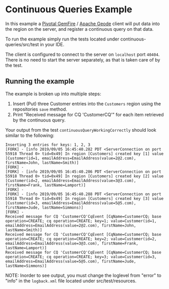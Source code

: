 # Continuous Queries Example

In this example a [Pivotal GemFire](https://pivotal.io/pivotal-gemfire) / [Apache Geode](http://geode.apache.org/) client will put data into the region on the server, and register a continuous query on that data.

To run the example simply run the tests located under continuous-queries/src/test in your IDE.

The client is configured to connect to the server on `localhost` port `40404`. There is no need to start the server separately, as that is taken care of by the test.

## Running the example

The example is broken up into multiple steps:
1. Insert (Put) three Customer entries into the `Customers` region using the repositories `save` method.
2. Print "Received message for CQ 'CustomerCQ'" for each item retrieved by the continuous query.

Your output from the test `continuousQueryWorkingCorrectly` should look similar to the following:

    Inserting 3 entries for keys: 1, 2, 3
    [FORK] - [info 2019/09/05 16:45:40.282 PDT <ServerConnection on port 55918 Thread 0> tid=0x49] In region [Customers] created key [1] value [Customer(id=1, emailAddress=EmailAddress(value=2@2.com), firstName=John, lastName=Smith)]
    [FORK] - 
    [FORK] - [info 2019/09/05 16:45:40.286 PDT <ServerConnection on port 55918 Thread 0> tid=0x49] In region [Customers] created key [2] value [Customer(id=2, emailAddress=EmailAddress(value=3@3.com), firstName=Frank, lastName=Lamport)]
    [FORK] - 
    [FORK] - [info 2019/09/05 16:45:40.288 PDT <ServerConnection on port 55918 Thread 0> tid=0x49] In region [Customers] created key [3] value [Customer(id=3, emailAddress=EmailAddress(value=5@5.com), firstName=Jude, lastName=Simmons)]
    [FORK] - 
    Received message for CQ 'CustomerCQ'CqEvent [CqName=CustomerCQ; base operation=CREATE; cq operation=CREATE; key=1; value=Customer(id=1, emailAddress=EmailAddress(value=2@2.com), firstName=John, lastName=Smith)]
    Received message for CQ 'CustomerCQ'CqEvent [CqName=CustomerCQ; base operation=CREATE; cq operation=CREATE; key=2; value=Customer(id=2, emailAddress=EmailAddress(value=3@3.com), firstName=Frank, lastName=Lamport)]
    Received message for CQ 'CustomerCQ'CqEvent [CqName=CustomerCQ; base operation=CREATE; cq operation=CREATE; key=3; value=Customer(id=3, emailAddress=EmailAddress(value=5@5.com), firstName=Jude, lastName=Simmons)]
    
NOTE: Inorder to see output, you must change the loglevel from "error" to "info" in the `logback.xml` file located under src/test/resources.